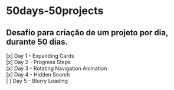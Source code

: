 # 50days-50projects
## Desafio para criação de um projeto por dia, durante 50 dias.

[x] Day 1 - Expanding Cards  
[x] Day 2 - Progress Steps  
[x] Day 3 - Rotating Navigation Animation  
[x] Day 4 - Hidden Search  
[ ] Day 5 - Blurry Loading 
